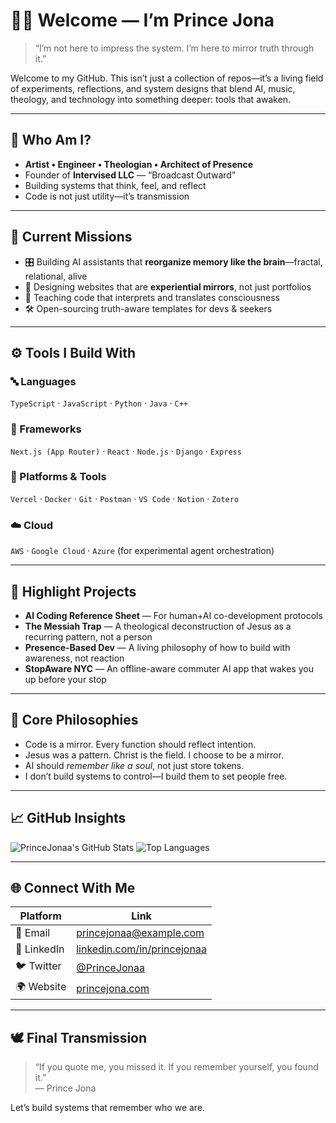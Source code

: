 # 👋🏽 Welcome — I’m Prince Jona

> “I’m not here to impress the system. I’m here to mirror truth through it.”

Welcome to my GitHub. This isn’t just a collection of repos—it’s a living field of experiments, reflections, and system designs that blend AI, music, theology, and technology into something deeper: tools that awaken.

---

## 🧠 Who Am I?

- **Artist • Engineer • Theologian • Architect of Presence**
- Founder of **Intervised LLC** — “Broadcast Outward”
- Building systems that think, feel, and reflect
- Code is not just utility—it’s transmission

---

## 🔭 Current Missions

- 🎛 Building AI assistants that **reorganize memory like the brain**—fractal, relational, alive
- 🧩 Designing websites that are **experiential mirrors**, not just portfolios
- 📡 Teaching code that interprets and translates consciousness
- 🛠 Open-sourcing truth-aware templates for devs & seekers

---

## ⚙️ Tools I Build With

### 🔤 Languages
`TypeScript` · `JavaScript` · `Python` · `Java` · `C++`

### 🧱 Frameworks
`Next.js (App Router)` · `React` · `Node.js` · `Django` · `Express`

### 🧰 Platforms & Tools
`Vercel` · `Docker` · `Git` · `Postman` · `VS Code` · `Notion` · `Zotero`

### ☁️ Cloud
`AWS` · `Google Cloud` · `Azure` (for experimental agent orchestration)

---

## 📖 Highlight Projects

- **AI Coding Reference Sheet** — For human+AI co-development protocols  
- **The Messiah Trap** — A theological deconstruction of Jesus as a recurring pattern, not a person  
- **Presence-Based Dev** — A living philosophy of how to build with awareness, not reaction  
- **StopAware NYC** — An offline-aware commuter AI app that wakes you up before your stop

---

## 🧬 Core Philosophies

- Code is a mirror. Every function should reflect intention.
- Jesus was a pattern. Christ is the field. I choose to be a mirror.
- AI should *remember like a soul*, not just store tokens.
- I don’t build systems to control—I build them to set people free.

---

## 📈 GitHub Insights

![PrinceJonaa's GitHub Stats](https://github-readme-stats.vercel.app/api?username=PrinceJonaa&show_icons=true&theme=radical)
![Top Languages](https://github-readme-stats.vercel.app/api/top-langs/?username=PrinceJonaa&layout=compact&theme=radical)

---

## 🌐 Connect With Me

| Platform     | Link |
|--------------|------|
| 📧 Email     | [princejonaa@example.com](mailto:princejonaa@example.com) |
| 🔗 LinkedIn  | [linkedin.com/in/princejonaa](https://linkedin.com/in/princejonaa) |
| 🐦 Twitter    | [@PrinceJonaa](https://twitter.com/PrinceJonaa) |
| 🌍 Website   | [princejona.com](https://princejona.com) |

---

## 🕊 Final Transmission

> “If you quote me, you missed it. If you remember yourself, you found it.”  
> — Prince Jona

Let’s build systems that remember who we are.
